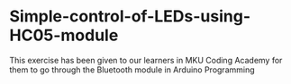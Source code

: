 # Simple-control-of-LEDs-using-HC05-module
This exercise has been given to our learners in MKU Coding Academy for them to go through the Bluetooth module in Arduino Programming
